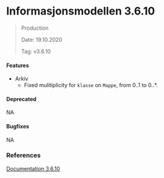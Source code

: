 # Informasjonsmodellen 3.6.10

> Production
>
> Date: 19.10.2020
>
> Tag: v3.6.10

#### Features

* Arkiv
    * Fixed mulitiplicity for `klasse` on `Mappe`, from 0..1 to 0..*.

#### Deprecated

NA

#### Bugfixes

NA

### References

[Documentation 3.6.10](https://informasjonsmodell.felleskomponent.no/?v=v3.6.10)
